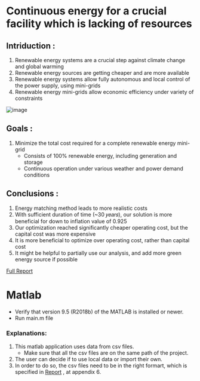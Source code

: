 # Continuous energy for a crucial facility which is lacking of resources


## Intriduction : 
1. Renewable energy systems are a crucial step against climate change and global warming
2. Renewable energy sources are getting cheaper and are more available
3. Renewable energy systems allow fully autonomous and local control of the power supply, using mini-grids
4. Renewable energy mini-grids allow economic efficiency under variety of constraints

![image](https://user-images.githubusercontent.com/104146489/164984809-51764ec2-5b92-42a3-b51c-e0218f035944.png)

## Goals : 

1. Minimize the total cost required for a complete renewable energy mini-grid 
    - Consists of 100% renewable energy, including generation and storage 
    - Continuous operation under various weather and power demand conditions

## Conclusions : 
1. Energy matching method leads to more realistic costs
2. With sufficient duration of time (~30 𝑦𝑒𝑎𝑟𝑠), our solution is more beneficial for down to inflation value of 0.925
3. Our optimization reached significantly cheaper operating cost, but the capital cost was more expensive
4. It is more beneficial to optimize over operating cost, rather than capital cost
5. It might be helpful to partially use our analysis, and add more green energy source if possible

[Full Report](https://github.com/elad2405/Continuous-Energy-for-a-Crucial-Facility-Which-is-lacking-of-Resources/blob/main/Final%20report%20-%20V2.3.5.pdf)


# Matlab 
-  Verify that version 9.5 (R2018b) of the MATLAB is installed or newer. 
-  Run main.m file
### Explanations: 
1. This matlab application uses data from csv files. 
	- Make sure that all the csv files are on the same path of the project.
2. The user can decide if to use local data or import their own.
3. In order to do so, the csv files need to be in the right formart, which is specified in [Report](https://github.com/elad2405/Continuous-Energy-for-a-Crucial-Facility-Which-is-lacking-of-Resources/blob/main/Final%20report%20-%20V2.3.5.pdf) , at appendix 6.

